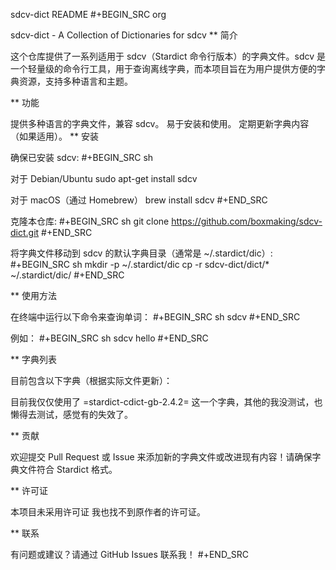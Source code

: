 sdcv-dict README
#+BEGIN_SRC org

sdcv-dict - A Collection of Dictionaries for sdcv
** 简介

这个仓库提供了一系列适用于 sdcv（Stardict 命令行版本）的字典文件。sdcv 是一个轻量级的命令行工具，用于查询离线字典，而本项目旨在为用户提供方便的字典资源，支持多种语言和主题。

** 功能

提供多种语言的字典文件，兼容 sdcv。
易于安装和使用。
定期更新字典内容（如果适用）。
** 安装

确保已安装 sdcv:
#+BEGIN_SRC sh

对于 Debian/Ubuntu
sudo apt-get install sdcv

对于 macOS（通过 Homebrew）
brew install sdcv
#+END_SRC

克隆本仓库:
#+BEGIN_SRC sh
git clone https://github.com/boxmaking/sdcv-dict.git
#+END_SRC

将字典文件移动到 sdcv 的默认字典目录（通常是 ~/.stardict/dic）:
#+BEGIN_SRC sh
mkdir -p ~/.stardict/dic
cp -r sdcv-dict/dict/* ~/.stardict/dic/
#+END_SRC

** 使用方法

在终端中运行以下命令来查询单词：
#+BEGIN_SRC sh
sdcv <word>
#+END_SRC

例如：
#+BEGIN_SRC sh
sdcv hello
#+END_SRC

** 字典列表

目前包含以下字典（根据实际文件更新）：

目前我仅仅使用了
=stardict-cdict-gb-2.4.2=
这一个字典，其他的我没测试，也懒得去测试，感觉有的失效了。

** 贡献

欢迎提交 Pull Request 或 Issue 来添加新的字典文件或改进现有内容！请确保字典文件符合 Stardict 格式。

** 许可证

本项目未采用许可证 我也找不到原作者的许可证。

** 联系

有问题或建议？请通过 GitHub Issues 联系我！
#+END_SRC
